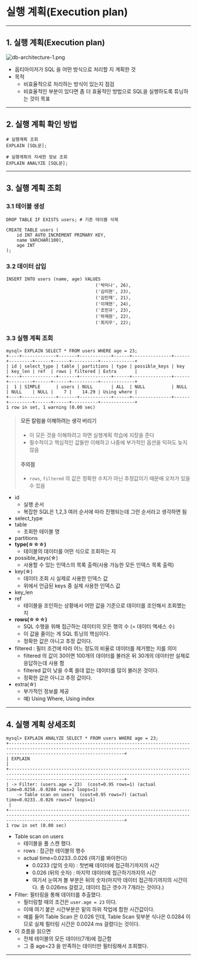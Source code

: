 # 실행 계획(Execution plan)

---

## 1. 실행 계획(Execution plan)
![db-architecture-1.png](imgs/db-architecture-1.png)

- 옵티마이저가 SQL 을 어떤 방식으로 처리할 지 계획한 것
- 목적
    - 비효율적으로 처리하는 방식이 있는지 점검
    - 비효율적인 부분이 있다면 좀 더 효율적인 방법으로 SQL을 실행하도록 튜닝하는 것이 목표

---

## 2. 실행 계획 확인 방법
```mysql
# 실행계획 조회
EXPLAIN [SQL문];

# 실행계획의 자세한 정보 조회
EXPLAIN ANALYZE [SQL문];
```

---

## 3. 실행 계획 조회

### 3.1 테이블 생성
```mysql
DROP TABLE IF EXISTS users; # 기존 테이블 삭제

CREATE TABLE users (
    id INT AUTO_INCREMENT PRIMARY KEY,
    name VARCHAR(100),
    age INT
);
```

### 3.2 데이터 삽입
```mysql
INSERT INTO users (name, age) VALUES
                                  ('박미나', 26),
                                  ('김미현', 23),
                                  ('김민재', 21),
                                  ('이재현', 24),
                                  ('조민규', 23),
                                  ('하재원', 22),
                                  ('최지우', 22);
```

### 3.3 실행 계획 조회
```shell
mysql> EXPLAIN SELECT * FROM users WHERE age = 23;
+----+-------------+-------+------------+------+---------------+------+---------+------+------+----------+-------------+
| id | select_type | table | partitions | type | possible_keys | key  | key_len | ref  | rows | filtered | Extra       |
+----+-------------+-------+------------+------+---------------+------+---------+------+------+----------+-------------+
|  1 | SIMPLE      | users | NULL       | ALL  | NULL          | NULL | NULL    | NULL |    7 |    14.29 | Using where |
+----+-------------+-------+------------+------+---------------+------+---------+------+------+----------+-------------+
1 row in set, 1 warning (0.00 sec)
```
> #### 모든 칼럼을 이해하려는 생각 버리기
> - 이 모든 것을 이해하려고 하면 실행계획 학습에 지장을 준다
> - 필수적이고 핵심적인 값들만 이해하고 나중에 부가적인 옵션을 익혀도 늦지 않음
> #### 주의점
> - `rows`, `filtered` 의 값은 정확한 수치가 아닌 추정값이기 때문에 오차가 있을 수 있음
- id
    - 실행 순서
    - 복잡한 SQL은 1,2,3 여러 순서에 따라 진행되는데 그런 순서라고 생각하면 됨
- select_type
- table
    - 조회한 테이블 명
- partitions
- **type(☆☆☆)**
    - 테이블의 데이터를 어떤 식으로 조회하는 지
- possible_keys(☆)
    - 사용할 수 있는 인덱스의 목록 출력(사용 가능한 모든 인덱스 목록 출력)
- key(☆)
    - 데이터 조회 시 실제로 사용한 인덱스 값
    - 위에서 언급된 keys 중 실제 사용한 인덱스 값
- key_len
- ref
    - 테이블을 조인하는 상황에서 어떤 값을 기준으로 데이터를 조인해서 조회했는 지
- **rows(☆☆☆)**
    - SQL 수행을 위해 접근하는 데이터의 모든 행의 수 (= 데이터 액세스 수)
    - 이 값을 줄이는 게 SQL 튜닝의 핵심이다.
    - 정확한 값은 아니고 추정 값이다.
- filtered : 필터 조건에 따라 어느 정도의 비율로 데이터를 제거했는 지를 의미
    - filtered 의 값이 30이면 100개의 데이터를 불러온 뒤 30개의 데이터만 실제로 응답하는데 사용 함
    - filtered 값이 낮을 수록 쓸데 없는 데이터를 많이 불러온 것이다.
    - 정확한 값은 아니고 추정 값이다.
- extra(☆)
    - 부가적인 정보를 제공
    - 예) Using Where, Using index

---

## 4. 실행 계획 상세조회
```mysql
mysql> EXPLAIN ANALYZE SELECT * FROM users WHERE age = 23;
+----------------------------------------------------------------------------------------------------------------------------------------------------------------------------------------+
| EXPLAIN                                                                                                                                                                                |
+----------------------------------------------------------------------------------------------------------------------------------------------------------------------------------------+
| -> Filter: (users.age = 23)  (cost=0.95 rows=1) (actual time=0.0258..0.0284 rows=2 loops=1)
    -> Table scan on users  (cost=0.95 rows=7) (actual time=0.0233..0.026 rows=7 loops=1)
 |
+----------------------------------------------------------------------------------------------------------------------------------------------------------------------------------------+
1 row in set (0.00 sec)
```
- Table scan on users
    - 테이블을 풀 스캔 했다.
    - rows : 접근한 테이블의 행수
    - actual time=0.0233..0.026 (여기를 봐야한다)
        - 0.0233 (앞의 숫자) : 첫번째 데이터에 접근하기까지의 시간
        - 0.026 (뒤의 숫자) : 마지막 데이터에 접근하기까지의 시간
        - 여기서 눈여겨 볼 부분은 뒤의 숫자(마지막 데이터 접근하기까지의 시간이다. 총 0.026ms 걸렸고, 데이터 접근 갯수가 7개라는 것이다.)
- Filter: 필터링을 통해 데이터를 추출했다.
    - 필터링할 때의 조건은 `user.age = 23` 이다.
    - 이때 여기 붙은 시간부분은 밑의 하위 작업에 합한 시간값이다.
    - 예를 들어 Table Scan 은 0.026 인데, Table Scan 뒷부분 식나은 0.0284 이므로 실제 필터링 시간은 0.0024 ms 걸렸다는 것이다.
- 이 흐름을 읽으면
    - 전체 테이블의 모든 데이터(7개)에 접근함
    - 그 중 age=23 을 만족하는 데이터만 필터링해서 조회했다.

---
